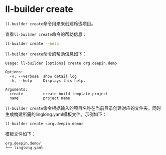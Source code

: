 # ll-builder create

`ll-builder create`命令用来来创建玲珑项目。

查看`ll-builder create`命令的帮助信息：

```bash
ll-builder create --help
```

`ll-builder create`命令的帮助信息如下：

```plain
Usage: ll-builder [options] create org.deepin.demo

Options:
  -v, --verbose  show detail log
  -h, --help     Displays this help.

Arguments:
  create         create build template project
  name           project name
```

`ll-builder create`命令根据输入的项目名称在当前目录创建对应的文件夹，同时生成构建所需的linglong.yaml模板文件。示例如下：

```bash
ll-builder create <org.deepin.demo>
```

模板文件如下：

```plain
org.deepin.demo/
└── linglong.yaml
```
